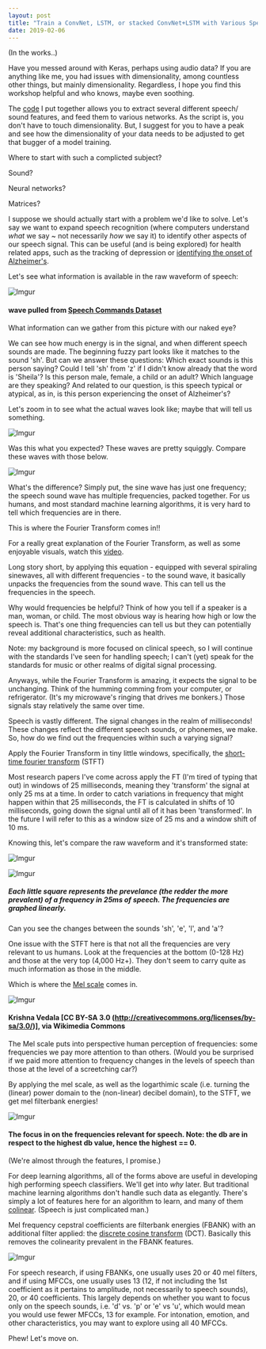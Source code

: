 ```yaml
---
layout: post
title: "Train a ConvNet, LSTM, or stacked ConvNet+LSTM with Various Speech Features"
date: 2019-02-06
---
```


(In the works..)

Have you messed around with Keras, perhaps using audio data? If you are anything like me, you had issues with dimensionality, among countless other things, but mainly dimensionality. Regardless, I hope you find this workshop helpful and who knows, maybe even soothing. 

The <a href="https://github.com/a-n-rose/Build-CNN-or-LSTM-or-CNNLSTM-with-speech-features">code</a> I put together allows you to extract several different speech/ sound features, and feed them to various networks. As the script is, you don't have to touch dimensionality. But, I suggest for you to have a peak and see how the dimensionality of your data needs to be adjusted to get that bugger of a model training. 

Where to start with such a complicted subject? 

Sound? 

Neural networks? 

Matrices?

I suppose we should actually start with a problem we'd like to solve. Let's say we want to expand speech recognition (where computers understand *what* we say ~ not necessarily *how* we say it) to identify other aspects of our speech signal. This can be useful (and is being explored) for health related apps, such as the tracking of depression or <a href="https://ac.els-cdn.com/S2352872915000160/1-s2.0-S2352872915000160-main.pdf?_tid=d04d9cc3-f992-4820-af98-f083c847c322&acdnat=1549408007_fe358db560e7df5618e8d68875824413">identifying the onset of Alzheimer's</a>.

Let's see what information is available in the raw waveform of speech:


![Imgur](https://i.imgur.com/sSYOMbq.png)
#### wave pulled from <a href="https://ai.googleblog.com/2017/08/launching-speech-commands-dataset.html">Speech Commands Dataset</a>


What information can we gather from this picture with our naked eye? 

We can see how much energy is in the signal, and when different speech sounds are made. The beginning fuzzy part looks like it matches to the sound 'sh'. But can we answer these questions: Which exact sounds is this person saying? Could I tell 'sh' from 'z' if I didn't know already that the word is 'Sheila'? Is this person male, female, a child or an adult? Which language are they speaking? And related to our question, is this speech typical or atypical, as in, is this person experiencing the onset of Alzheimer's?

Let's zoom in to see what the actual waves look like; maybe that will tell us something.

![Imgur](https://i.imgur.com/zWqjgkz.png)

Was this what you expected? These waves are pretty squiggly. Compare these waves with those below. 

![Imgur](https://i.imgur.com/VjNz6Pj.png)

What's the difference? Simply put, the sine wave has just one frequency; the speech sound wave has multiple frequencies, packed together. For us humans, and most standard machine learning algorithms, it is very hard to tell which frequencies are in there. 

This is where the Fourier Transform comes in!! 

For a really great explanation of the Fourier Transform, as well as some enjoyable visuals, watch this <a href="https://www.youtube.com/watch?v=spUNpyF58BY">video</a>.

Long story short, by applying this equation - equipped with several spiraling sinewaves, all with different frequencies - to the sound wave, it basically unpacks the frequencies from the sound wave. This can tell us the frequencies in the speech.

Why would frequencies be helpful? Think of how you tell if a speaker is a man, woman, or child. The most obvious way is hearing how high or low the speech is. That's one thing frequencies can tell us but they can potentially reveal additional characteristics, such as health.

Note: my background is more focused on clinical speech, so I will continue with the standards I've seen for handling speech; I can't (yet) speak for the standards for music or other realms of digital signal processing.

Anyways, while the Fourier Transform is amazing, it expects the signal to be unchanging. Think of the humming comming from your computer, or refrigerator. (It's my microwave's ringing that drives me bonkers.) Those signals stay relatively the same over time.

Speech is vastly different. The signal changes in the realm of milliseconds! These changes reflect the different speech sounds, or phonemes, we make. So, how do we find out the frequencies within such a varying signal? 

Apply the Fourier Transform in tiny little windows, specifically, the <a href="https://ccrma.stanford.edu/~jos/sasp/Short_Time_Fourier_Transform.html">short-time fourier transform</a> (STFT)

Most research papers I've come across apply the FT (I'm tired of typing that out) in windows of 25 milliseconds, meaning they 'transform' the signal at only 25 ms at a time. In order to catch variations in frequency that might happen within that 25 milliseconds, the FT is calculated in shifts of 10 milliseconds, going down the signal until all of it has been 'transformed'. In the future I will refer to this as a window size of 25 ms and a window shift of 10 ms. 


Knowing this, let's compare the raw waveform and it's transformed state:

![Imgur](https://i.imgur.com/sSYOMbq.png)


![Imgur](https://i.imgur.com/8LjNAmM.png)
##### Each little square represents the prevelance (the redder the more prevalent) of a frequency in 25ms of speech. The frequencies are graphed linearly.

Can you see the changes between the sounds 'sh', 'e', 'l', and 'a'?

One issue with the STFT here is that not all the frequencies are very relevant to us humans. Look at the frequencies at the bottom (0-128 Hz) and those at the very top (4,000 Hz+). They don't seem to carry quite as much information as those in the middle. 

Which is where the <a href="https://en.wikipedia.org/wiki/Mel_scale">Mel scale</a> comes in. 


![Imgur](https://i.imgur.com/mjtew0l.png)
#### Krishna Vedala [CC BY-SA 3.0 (http://creativecommons.org/licenses/by-sa/3.0/)], via Wikimedia Commons

The Mel scale puts into perspective human perception of frequencies: some frequencies we pay more attention to than others. (Would you be surprised if we paid more attention to frequency changes in the levels  of speech than those at the level of a screetching car?) 

By applying the mel scale, as well as the logarthimic scale (i.e. turning the (linear) power domain to the (non-linear) decibel domain), to the STFT, we get mel filterbank energies! 

![Imgur](https://i.imgur.com/Z3Xqbwa.png)
#### The focus in on the frequencies relevant for speech. Note: the db are in respect to the highest db value, hence the highest == 0.

(We're almost through the features, I promise.)

For deep learning algorithms, all of the forms above are useful in developing high performing speech classifiers. We'll get into *why* later. But traditional machine learning algorithms don't handle such data as elegantly. There's simply a lot of features here for an algorithm to learn, and many of them <a href="https://en.wikipedia.org/wiki/Multicollinearity">colinear</a>. (Speech is just complicated man.)

Mel frequency cepstral coefficients are filterbank energies (FBANK) with an additional filter applied: the <a href="https://en.wikipedia.org/wiki/Discrete_cosine_transform">discrete cosine transform</a> (DCT). Basically this removes the colinearity prevalent in the FBANK features. 

![Imgur](https://i.imgur.com/CXWRmfw.png)

For speech research, if using FBANKs, one usually uses 20 or 40 mel filters, and if using MFCCs, one usually uses 13 (12, if not including the 1st coefficient as it pertains to amplitude, not necessarily to speech sounds), 20, or 40 coefficients. This largely depends on whether you want to focus only on the speech sounds, i.e. 'd' vs. 'p' or 'e' vs 'u', which would mean you would use fewer MFCCs, 13 for example. For intonation, emotion, and other characteristics, you may want to explore using all 40 MFCCs.

Phew! Let's move on.

